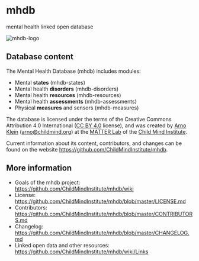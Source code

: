 # mhdb
mental health linked open database

![mhdb-logo](images/mhdb-logo.png)

## Database content
The Mental Health Database (mhdb) includes modules:

  - Mental **states** (mhdb-states)
  - Mental health **disorders** (mhdb-disorders)
  - Mental health **resources** (mhdb-resources)
  - Mental health **assessments** (mhdb-assessments)
  - Physical **measures** and sensors (mhdb-measures)
  
The database is licensed under the terms of the Creative Commons Attribution 4.0 International 
([CC BY 4.0](https://creativecommons.org/licenses/by/4.0/) license),
and was created by [Arno Klein](https://binarybottle.com) (arno@childmind.org) at the [MATTER Lab](https://matter.childmind.org) 
of the [Child Mind Institute](https://childmind.org). 

Current information about its content, contributors, and changes 
can be found on the website https://github.com/ChildMindInstitute/mhdb.

## More information

  - Goals of the mhdb project: https://github.com/ChildMindInstitute/mhdb/wiki
  - License: https://github.com/ChildMindInstitute/mhdb/blob/master/LICENSE.md
  - Contributors:  https://github.com/ChildMindInstitute/mhdb/blob/master/CONTRIBUTORS.md
  - Changelog: https://github.com/ChildMindInstitute/mhdb/blob/master/CHANGELOG.md
  - Linked open data and other resources: https://github.com/ChildMindInstitute/mhdb/wiki/Links
